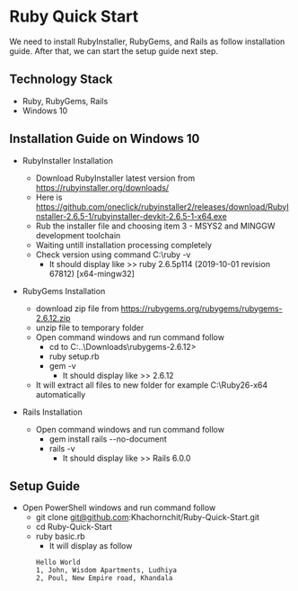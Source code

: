 # Ruby Quick Start
We need to install RubyInstaller, RubyGems, and Rails as follow installation guide. After that, we can start the setup guide next step.

## Technology Stack
* Ruby, RubyGems, Rails
* Windows 10

## Installation Guide on Windows 10

* RubyInstaller Installation
    * Download RubyInstaller latest version from https://rubyinstaller.org/downloads/
    * Here is https://github.com/oneclick/rubyinstaller2/releases/download/RubyInstaller-2.6.5-1/rubyinstaller-devkit-2.6.5-1-x64.exe
    * Rub the installer file and choosing item 3 - MSYS2 and MINGGW development toolchain
    * Waiting untill installation processing completely 
    * Check version using command C:\ruby -v
        * It should display like >> ruby 2.6.5p114 (2019-10-01 revision 67812) [x64-mingw32]

* RubyGems Installation        
    * download zip file from https://rubygems.org/rubygems/rubygems-2.6.12.zip
    * unzip file to temporary folder
    * Open command windows and run command follow
        * cd to C:\..\Downloads\rubygems-2.6.12>
        * ruby setup.rb
        * gem -v
            * It should display like >> 2.6.12
    * It will extract all files to new folder for example C:\Ruby26-x64 automatically

* Rails Installation
    * Open command windows and run command follow
        * gem install rails --no-document
        * rails -v
            * It should display like >> Rails 6.0.0

## Setup Guide
* Open PowerShell windows and run command follow
    * git clone git@github.com:Khachornchit/Ruby-Quick-Start.git
    * cd Ruby-Quick-Start
    * ruby basic.rb
        * It will display as follow 
        ```
        Hello World
        1, John, Wisdom Apartments, Ludhiya
        2, Poul, New Empire road, Khandala
        ```
